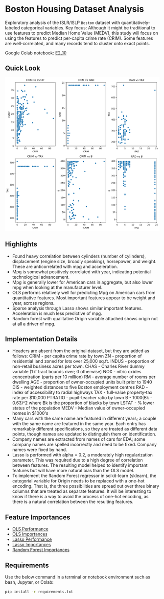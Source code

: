# Boston Housing Dataset Analysis

Exploratory analysis of the ISLR/ISLP `Boston` dataset with quantitatively-labeled categorical variables. 
Key focus: Although it might be traditional to use features to predict Median Home Value (MEDV), this study will focus on using the features to predict per-capita crime rate (CRIM).  Some features are well-correlated, and many records tend to cluster onto exact points.

Google Colab notebook:  [E2_10](notebooks/E2_10.ipynb)

## Quick Look

<img src="figures/boston_scatter_figs_all.png" width="700">

## Highlights
- Found heavy correlation between cylinders (number of cylinders), displacement (engine size, broadly speaking), horsepower, and weight.  These are anticorrelated with mpg and acceleration.
- Mpg is somewhat positively correlated with year, indicating potential technological advancement.
- Mpg is generally lower for American cars in aggregate, but also lower mpg when looking at the manufacturer level.
- OLS performs relatively well for predicting Mpg on American cars from quantitative features.  Most important features appear to be weight and year, across regions.
- Sparse analysis through Lasso shows similar important features.  Acceleration is much less predictive of mpg.
- Random forest with qualitative Origin variable attached shows origin not at all a driver of mpg.

## Implementation Details
- Headers are absent from the original dataset, but they are added as follows:
    CRIM - per capita crime rate by town
    ZN - proportion of residential land zoned for lots over 25,000 sq.ft.
    INDUS - proportion of non-retail business acres per town.
    CHAS - Charles River dummy variable (1 if tract bounds river; 0 otherwise)
    NOX - nitric oxides concentration (parts per 10 million)
    RM - average number of rooms per dwelling
    AGE - proportion of owner-occupied units built prior to 1940
    DIS - weighted distances to five Boston employment centres
    RAD - index of accessibility to radial highways
    TAX - full-value property-tax rate per $10,000
    PTRATIO - pupil-teacher ratio by town
    B - 1000(Bk - 0.63)^2 where Bk is the proportion of blacks by town
    LSTAT - % lower status of the population
    MEDV - Median value of owner-occupied homes in $1000's
- Many cars with the same name are featured in different years; a couple with the same name are featured in the same year.  Each entry has remarkably different specifications, so they are treated as different data points, though names are updated to distinguish them on identification.
- Company names are extracted from names of cars for EDA; some company names are spelled incorrectly and need to be fixed.  Company names were fixed by hand.
- Lasso is performed with alpha = 0.2, a moderately high regularization parameter.  This was required due to a high degree of correlation between features.  The resulting model helped to identify important features but will have more natural bias than the OLS model.
- To implement the Random Forest regressor in scikit-learn (sklearn), the categorial variable for Origin needs to be replaced with a one-hot encoding.  That is, the three possibilities are spread out over three binary columns that are treated as separate features.  It will be interesting to know if there is a way to avoid the process of one-hot encoding, as there is a natural correlation between the resulting features.

## Feature Importances
- [OLS Performance](figures/OLSErr.csv)
- [OLS Importances](figures/OLSImportances.csv)
- [Lasso Performance](figures/LassoErr.csv)
- [Lasso Importances](figures/LassoImportances.csv)
- [Random Forest Importances](figures/RFImportances.csv)


## Requirements

Use the below command in a terminal or notebook environment such as bash, Jupyter, or Colab:

```bash
pip install -r requirements.txt
